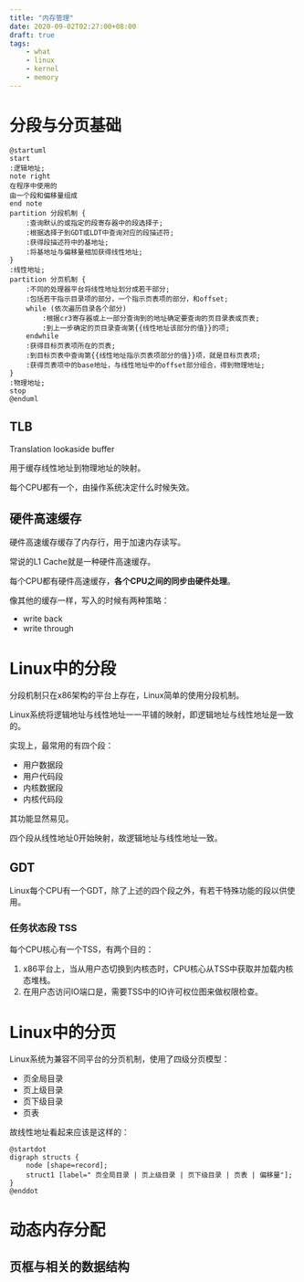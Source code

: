 ```yaml
---
title: "内存管理"
date: 2020-09-02T02:27:00+08:00
draft: true
tags:
    - what
    - linux
    - kernel
    - memory
---
```


# 分段与分页基础

```plantuml
@startuml
start
:逻辑地址;
note right
在程序中使用的
由一个段和偏移量组成
end note
partition 分段机制 {
    :查询默认的或指定的段寄存器中的段选择子;
    :根据选择子到GDT或LDT中查询对应的段描述符;
    :获得段描述符中的基地址;
    :将基地址与偏移量相加获得线性地址;
}
:线性地址;
partition 分页机制 {
    :不同的处理器平台将线性地址划分成若干部分;
    :包括若干指示目录项的部分，一个指示页表项的部分，和offset;
    while (依次遍历目录各个部分)
        :根据cr3寄存器或上一部分查询到的地址确定要查询的页目录表或页表;
        :到上一步确定的页目录查询第{{线性地址该部分的值}}的项;
    endwhile
    :获得目标页表项所在的页表;
    :到目标页表中查询第{{线性地址指示页表项部分的值}}项，就是目标页表项;
    :获得页表项中的base地址，与线性地址中的offset部分组合，得到物理地址;
}
:物理地址;
stop
@enduml
```

## TLB

Translation lookaside buffer

用于缓存线性地址到物理地址的映射。

每个CPU都有一个，由操作系统决定什么时候失效。

## 硬件高速缓存

硬件高速缓存缓存了内存行，用于加速内存读写。

常说的L1 Cache就是一种硬件高速缓存。

每个CPU都有硬件高速缓存，**各个CPU之间的同步由硬件处理**。

像其他的缓存一样，写入的时候有两种策略：

- write back
- write through

# Linux中的分段

分段机制只在x86架构的平台上存在，Linux简单的使用分段机制。

Linux系统将逻辑地址与线性地址一一平铺的映射，即逻辑地址与线性地址是一致的。

实现上，最常用的有四个段：
- 用户数据段
- 用户代码段
- 内核数据段
- 内核代码段

其功能显然易见。

四个段从线性地址0开始映射，故逻辑地址与线性地址一致。

## GDT

Linux每个CPU有一个GDT，除了上述的四个段之外，有若干特殊功能的段以供使用。

### 任务状态段 TSS

每个CPU核心有一个TSS，有两个目的：

1. x86平台上，当从用户态切换到内核态时，CPU核心从TSS中获取并加载内核态堆栈。
1. 在用户态访问IO端口是，需要TSS中的IO许可权位图来做权限检查。

# Linux中的分页

Linux系统为兼容不同平台的分页机制，使用了四级分页模型：

- 页全局目录
- 页上级目录
- 页下级目录
- 页表

故线性地址看起来应该是这样的：

```plantuml
@startdot
digraph structs {
    node [shape=record];
    struct1 [label=" 页全局目录 | 页上级目录 | 页下级目录 | 页表 | 偏移量"];
}
@enddot
```

# 动态内存分配

## 页框与相关的数据结构

